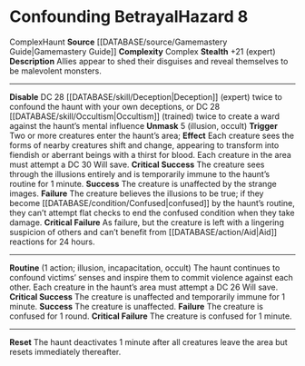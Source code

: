 ﻿---
complexity: Complex
hazard_type: Haunt
id: '45'
level: '8'
name: Confounding Betrayal
rarity: Common
source: '[[DATABASE/source/Gamemastery Guide|Gamemastery Guide]]'
trait:
- '[[DATABASE/trait/Complex|Complex]]'
- '[[DATABASE/trait/Haunt|Haunt]]'
type: Hazard

---
# Confounding Betrayal<span class="item-type">Hazard 8</span>

<span class="item-trait">Complex</span><span class="item-trait">Haunt</span>
**Source** [[DATABASE/source/Gamemastery Guide|Gamemastery Guide]]
**Complexity** Complex
**Stealth** +21 (expert)
**Description** Allies appear to shed their disguises and reveal themselves to be malevolent monsters.

---
**Disable** DC 28 [[DATABASE/skill/Deception|Deception]] (expert) twice to confound the haunt with your own deceptions, or DC 28 [[DATABASE/skill/Occultism|Occultism]] (trained) twice to create a ward against the haunt’s mental influence
**Unmask** <span class="action-icon">5</span> (illusion, occult) **Trigger** Two or more creatures enter the haunt’s area; **Effect** Each creature sees the forms of nearby creatures shift and change, appearing to transform into fiendish or aberrant beings with a thirst for blood. Each creature in the area must attempt a DC 30 Will save.
**Critical Success** The creature sees through the illusions entirely and is temporarily immune to the haunt’s routine for 1 minute.
**Success** The creature is unaffected by the strange images.
**Failure** The creature believes the illusions to be true; if they become [[DATABASE/condition/Confused|confused]] by the haunt’s routine, they can’t attempt flat checks to end the confused condition when they take damage.
**Critical Failure** As failure, but the creature is left with a lingering suspicion of others and can’t benefit from [[DATABASE/action/Aid|Aid]] reactions for 24 hours.

---
**Routine** (1 action; illusion, incapacitation, occult) The haunt continues to confound victims’ senses and inspire them to commit violence against each other. Each creature in the haunt’s area must attempt a DC 26 Will save.
**Critical Success** The creature is unaffected and temporarily immune for 1 minute.
**Success** The creature is unaffected.
**Failure** The creature is confused for 1 round.
**Critical Failure** The creature is confused for 1 minute.

---
**Reset** The haunt deactivates 1 minute after all creatures leave the area but resets immediately thereafter.